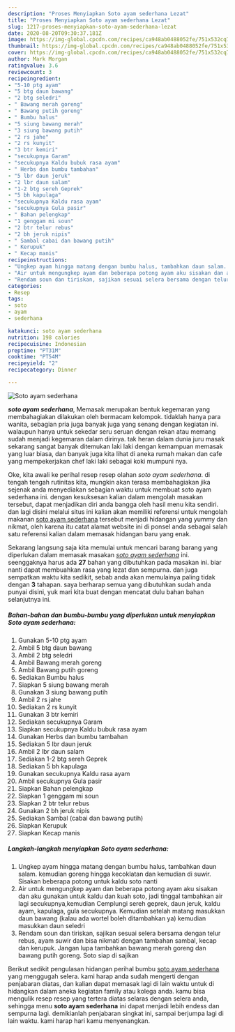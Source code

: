 ```yaml
---
description: "Proses Menyiapkan Soto ayam sederhana Lezat"
title: "Proses Menyiapkan Soto ayam sederhana Lezat"
slug: 1217-proses-menyiapkan-soto-ayam-sederhana-lezat
date: 2020-08-20T09:30:37.181Z
image: https://img-global.cpcdn.com/recipes/ca948ab0488052fe/751x532cq70/soto-ayam-sederhana-foto-resep-utama.jpg
thumbnail: https://img-global.cpcdn.com/recipes/ca948ab0488052fe/751x532cq70/soto-ayam-sederhana-foto-resep-utama.jpg
cover: https://img-global.cpcdn.com/recipes/ca948ab0488052fe/751x532cq70/soto-ayam-sederhana-foto-resep-utama.jpg
author: Mark Morgan
ratingvalue: 3.6
reviewcount: 3
recipeingredient:
- "5-10 ptg ayam"
- "5 btg daun bawang"
- "2 btg seledri"
- " Bawang merah goreng"
- " Bawang putih goreng"
- " Bumbu halus"
- "5 siung bawang merah"
- "3 siung bawang putih"
- "2 rs jahe"
- "2 rs kunyit"
- "3 btr kemiri"
- "secukupnya Garam"
- "secukupnya Kaldu bubuk rasa ayam"
- " Herbs dan bumbu tambahan"
- "5 lbr daun jeruk"
- "2 lbr daun salam"
- "1-2 btg sereh Geprek"
- "5 bh kapulaga"
- "secukupnya Kaldu rasa ayam"
- "secukupnya Gula pasir"
- " Bahan pelengkap"
- "1 genggam mi soun"
- "2 btr telur rebus"
- "2 bh jeruk nipis"
- " Sambal cabai dan bawang putih"
- " Kerupuk"
- " Kecap manis"
recipeinstructions:
- "Ungkep ayam hingga matang dengan bumbu halus, tambahkan daun salam. kemudian goreng hingga kecoklatan dan kemudian di suwir. Sisakan beberapa potong untuk kaldu soto nanti"
- "Air untuk mengungkep ayam dan beberapa potong ayam aku sisakan dan aku gunakan untuk kaldu dan kuah soto, jadi tinggal tambahkan air lagi secukupnya,kemudian Cemplungi sereh geprek, daun jeruk, kaldu ayam, kapulaga, gula secukupnya. Kemudian setelah matang masukkan daun bawang (kalau ada wortel boleh ditambahkan ya) kemudian masukkan daun seledri"
- "Rendam soun dan tiriskan, sajikan sesuai selera bersama dengan telur rebus, ayam suwir dan bisa nikmati dengan tambahan sambal, kecap dan kerupuk. Jangan lupa tambahkan bawang merah goreng dan bawang putih goreng. Soto siap di sajikan"
categories:
- Resep
tags:
- soto
- ayam
- sederhana

katakunci: soto ayam sederhana 
nutrition: 198 calories
recipecuisine: Indonesian
preptime: "PT31M"
cooktime: "PT54M"
recipeyield: "2"
recipecategory: Dinner

---
```



![Soto ayam sederhana](https://img-global.cpcdn.com/recipes/ca948ab0488052fe/751x532cq70/soto-ayam-sederhana-foto-resep-utama.jpg)

<b><i>soto ayam sederhana</i></b>, Memasak merupakan bentuk kegemaran yang membahagiakan dilakukan oleh bermacam kelompok. tidaklah hanya para wanita, sebagian pria juga banyak juga yang senang dengan kegiatan ini. walaupun hanya untuk sekedar seru seruan dengan rekan atau memang sudah menjadi kegemaran dalam dirinya. tak heran dalam dunia juru masak sekarang sangat banyak ditemukan laki laki dengan kemampuan memasak yang luar biasa, dan banyak juga kita lihat di aneka rumah makan dan cafe yang mempekerjakan chef laki laki sebagai koki mumpuni nya.



Oke, kita awali ke perihal resep resep olahan <i>soto ayam sederhana</i>. di tengah tengah rutinitas kita, mungkin akan terasa membahagiakan jika sejenak anda menyediakan sebagian waktu untuk membuat soto ayam sederhana ini. dengan kesuksesan kalian dalam mengolah masakan tersebut, dapat menjadikan diri anda bangga oleh hasil menu kita sendiri. dan lagi disini melalui situs ini kalian akan memiliki referensi untuk mengolah makanan <u>soto ayam sederhana</u> tersebut menjadi hidangan yang yummy dan nikmat, oleh karena itu catat alamat website ini di ponsel anda sebagai salah satu referensi kalian dalam memasak hidangan baru yang enak.


Sekarang langsung saja kita memulai untuk mencari barang barang yang diperlukan dalam memasak masakan <u><i>soto ayam sederhana</i></u> ini. seenggaknya harus ada <b>27</b> bahan yang dibutuhkan pada masakan ini. biar nanti dapat membuahkan rasa yang lezat dan sempurna. dan juga sempatkan waktu kita sedikit, sebab anda akan memulainya paling tidak dengan <b>3</b> tahapan. saya berharap semua yang dibutuhkan sudah anda punyai disini, yuk mari kita buat dengan mencatat dulu bahan bahan selanjutnya ini.

<!--inarticleads1-->

##### Bahan-bahan dan bumbu-bumbu yang diperlukan untuk menyiapkan Soto ayam sederhana:

1. Gunakan 5-10 ptg ayam
1. Ambil 5 btg daun bawang
1. Ambil 2 btg seledri
1. Ambil  Bawang merah goreng
1. Ambil  Bawang putih goreng
1. Sediakan  Bumbu halus
1. Siapkan 5 siung bawang merah
1. Gunakan 3 siung bawang putih
1. Ambil 2 rs jahe
1. Sediakan 2 rs kunyit
1. Gunakan 3 btr kemiri
1. Sediakan secukupnya Garam
1. Siapkan secukupnya Kaldu bubuk rasa ayam
1. Gunakan  Herbs dan bumbu tambahan
1. Sediakan 5 lbr daun jeruk
1. Ambil 2 lbr daun salam
1. Sediakan 1-2 btg sereh Geprek
1. Sediakan 5 bh kapulaga
1. Gunakan secukupnya Kaldu rasa ayam
1. Ambil secukupnya Gula pasir
1. Siapkan  Bahan pelengkap
1. Siapkan 1 genggam mi soun
1. Siapkan 2 btr telur rebus
1. Gunakan 2 bh jeruk nipis
1. Sediakan  Sambal (cabai dan bawang putih)
1. Siapkan  Kerupuk
1. Siapkan  Kecap manis




<!--inarticleads2-->

##### Langkah-langkah menyiapkan Soto ayam sederhana:

1. Ungkep ayam hingga matang dengan bumbu halus, tambahkan daun salam. kemudian goreng hingga kecoklatan dan kemudian di suwir. Sisakan beberapa potong untuk kaldu soto nanti
1. Air untuk mengungkep ayam dan beberapa potong ayam aku sisakan dan aku gunakan untuk kaldu dan kuah soto, jadi tinggal tambahkan air lagi secukupnya,kemudian Cemplungi sereh geprek, daun jeruk, kaldu ayam, kapulaga, gula secukupnya. Kemudian setelah matang masukkan daun bawang (kalau ada wortel boleh ditambahkan ya) kemudian masukkan daun seledri
1. Rendam soun dan tiriskan, sajikan sesuai selera bersama dengan telur rebus, ayam suwir dan bisa nikmati dengan tambahan sambal, kecap dan kerupuk. Jangan lupa tambahkan bawang merah goreng dan bawang putih goreng. Soto siap di sajikan




Berikut sedikit pengulasan hidangan perihal bumbu <u>soto ayam sederhana</u> yang menggugah selera. kami harap anda sudah mengerti dengan penjabaran diatas, dan kalian dapat memasak lagi di lain waktu untuk di hidangkan dalam aneka kegiatan family atau kolega anda. kamu bisa mengulik resep resep yang tertera diatas selaras dengan selera anda, sehingga menu <b>soto ayam sederhana</b> ini dapat menjadi lebih endess dan sempurna lagi. demikianlah penjabaran singkat ini, sampai berjumpa lagi di lain waktu. kami harap hari kamu menyenangkan.
